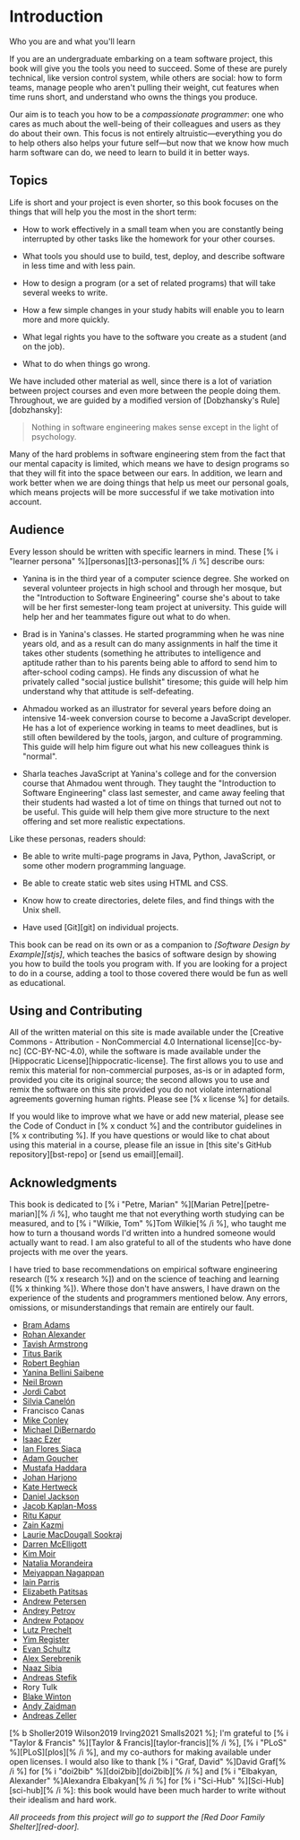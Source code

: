 # Introduction

<p class="subtitle">Who you are and what you'll learn</p>

If you are an undergraduate embarking on a team software project,
this book will give you the tools you need to succeed.
Some of these are purely technical,
like version control system,
while others are social:
how to form teams,
manage people who aren't pulling their weight,
cut features when time runs short,
and understand who owns the things you produce.

Our aim is to teach you how to be a *compassionate programmer*:
one who cares as much about the well-being of their colleagues and users
as they do about their own.
This focus is not entirely altruistic—everything you do to help others
also helps your future self—but now that we know how much harm software can do,
we need to learn to build it in better ways.

## Topics

Life is short and your project is even shorter,
so this book focuses on
the things that will help you the most in the short term:

-   How to work effectively in a small team
    when you are constantly being interrupted by other tasks
    like the homework for your other courses.

-   What tools you should use to build, test, deploy, and describe software
    in less time and with less pain.

-   How to design a program (or a set of related programs)
    that will take several weeks to write.

-   How a few simple changes in your study habits
    will enable you to learn more and more quickly.

-   What legal rights you have to the software you create as a student
    (and on the job).

-   What to do when things go wrong.

We have included other material as well,
since there is a lot of variation between project courses
and even more between the people doing them.
Throughout,
we are guided by a modified version of [Dobzhansky's Rule][dobzhansky]:

> Nothing in software engineering makes sense except in the light of psychology.

Many of the hard problems in software engineering stem from the fact that
our mental capacity is limited,
which means we have to design programs so that they will fit into the space between our ears.
In addition,
we learn and work better when we are doing things that help us meet our personal goals,
which means projects will be more successful if we take motivation into account.

## Audience

Every lesson should be written with specific learners in mind.
These [% i "learner persona" %][personas][t3-personas][% /i %] describe ours:

-   Yanina is in the third year of a computer science degree.
    She worked on several volunteer projects in high school and through her mosque,
    but the "Introduction to Software Engineering" course she's about to take
    will be her first semester-long team project at university.
    This guide will help her and her teammates figure out what to do when.

-   Brad is in Yanina's classes.
    He started programming when he was nine years old,
    and as a result can do many assignments in half the time it takes other students
    (something he attributes to intelligence and aptitude
    rather than to his parents being able to afford to send him to after-school coding camps).
    He finds any discussion of what he privately called "social justice bullshit" tiresome;
    this guide will help him understand why that attitude is self-defeating.

-   Ahmadou worked as an illustrator for several years
    before doing an intensive 14-week conversion course to become a JavaScript developer.
    He has a lot of experience working in teams to meet deadlines,
    but is still often bewildered by the tools, jargon, and culture of programming.
    This guide will help him figure out what his new colleagues think is "normal".

-   Sharla teaches JavaScript at Yanina's college
    and for the conversion course that Ahmadou went through.
    They taught the "Introduction to Software Engineering" class last semester,
    and came away feeling that their students had wasted a lot of time
    on things that turned out not to be useful.
    This guide will help them give more structure to the next offering
    and set more realistic expectations.

Like these personas, readers should:

-   Be able to write multi-page programs in Java, Python, JavaScript,
    or some other modern programming language.

-   Be able to create static web sites using HTML and CSS.

-   Know how to create directories, delete files, and find things with the Unix shell.

-   Have used [Git][git] on individual projects.

This book can be read on its own or as a companion to *[Software Design by Example][stjs]*,
which teaches the basics of software design
by showing you how to build the tools you program with.
If you are looking for a project to do in a course,
adding a tool to those covered there would be fun as well as educational.

## Using and Contributing

All of the written material on this site is made available
under the [Creative Commons - Attribution - NonCommercial 4.0 International license][cc-by-nc]
(CC-BY-NC-4.0),
while the software is made available under the [Hippocratic License][hippocratic-license].
The first allows you to use and remix this material for non-commercial purposes,
as-is or in adapted form,
provided you cite its original source;
the second allows you to use and remix the software on this site
provided you do not violate international agreements governing human rights.
Please see [% x license %] for details.

If you would like to improve what we have or add new material,
please see the Code of Conduct in [% x conduct %]
and the contributor guidelines in [% x contributing %].
If you have questions or would like to chat about using this material in a course,
please file an issue in [this site's GitHub repository][bst-repo] or [send us email][email].

## Acknowledgments

This book is dedicated to [% i "Petre, Marian" %][Marian Petre][petre-marian][% /i %],
who taught me that not everything worth studying can be measured,
and to [% i "Wilkie, Tom" %]Tom Wilkie[% /i %],
who taught me how to turn a thousand words I'd written into a hundred someone would actually want to read.
I am also grateful to all of the students who have done projects with me over the years.

I have tried to base recommendations on empirical software engineering research ([% x research %])
and on the science of teaching and learning ([% x thinking %]).
Where those don't have answers,
I have drawn on the experience of the students and programmers mentioned below.
Any errors, omissions, or misunderstandings that remain are entirely our fault.

- [Bram Adams](https://mcis.cs.queensu.ca/bram.html)
- [Rohan Alexander](https://rohanalexander.com/)
- [Tavish Armstrong](http://tavisharmstrong.com/)
- [Titus Barik](https://www.barik.net/)
- [Robert Beghian](http://www.vasken.ca/)
- [Yanina Bellini Saibene](https://yabellini.netlify.app/)
- [Neil Brown](https://twistedsquare.com/)
- [Jordi Cabot](https://jordicabot.com/)
- [Silvia Canelón](https://silvia.rbind.io/)
- Francisco Canas
- [Mike Conley](https://mikeconley.ca/)
- [Michael DiBernardo](https://mikedebo.com/)
- [Isaac Ezer](http://www.isaacezer.com/)
- [Ian Flores Siaca](https://ianfs.dev/)
- [Adam Goucher](https://adam.goucher.ca/)
- [Mustafa Haddara](https://twitter.com/MustafaHaddara/)
- [Johan Harjono](http://johanharjono.com/)
- [Kate Hertweck](https://katehertweck.com/)
- [Daniel Jackson](https://people.csail.mit.edu/dnj/)
- [Jacob Kaplan-Moss](https://jacobian.org/)
- [Ritu Kapur](https://sites.google.com/view/ritu-kapur)
- [Zain Kazmi](https://zainhkazmi.github.io/)
- [Laurie MacDougall Sookraj](https://www.linkedin.com/in/lauriemacdougallsookraj/)
- [Darren McElligott](https://www.linkedin.com/in/darren-mcelligott-07689473/)
- [Kim Moir](https://kimmoir.blog/)
- [Natalia Morandeira](https://nmorandeira.netlify.app/)
- [Meiyappan Nagappan](https://cs.uwaterloo.ca/~m2nagapp/)
- [Iain Parris](https://parris.org/)
- [Elizabeth Patitsas](https://patitsas.github.io/)
- [Andrew Petersen](https://utmandrew.bitbucket.io/)
- [Andrey Petrov](https://shazow.net/)
- [Andrew Potapov](https://www.andrewpotapov.com/)
- [Lutz Prechelt](http://www.mi.fu-berlin.de/w/Main/LutzPrechelt)
- [Yim Register](https://students.washington.edu/yreg/)
- [Evan Schultz](https://evanjustevan.com/)
- [Alex Serebrenik](https://www.win.tue.nl/~aserebre/)
- [Naaz Sibia](https://www.linkedin.com/in/naaz-sibia/)
- [Andreas Stefik](https://web.cs.unlv.edu/stefika/)
- Rory Tulk
- [Blake Winton](https://bwinton.latte.ca/)
- [Andy Zaidman](https://azaidman.github.io/)
- [Andreas Zeller](https://andreas-zeller.info/)

[% b Sholler2019 Wilson2019 Irving2021 Smalls2021 %];
I'm grateful to [% i "Taylor & Francis" %][Taylor & Francis][taylor-francis][% /i %],
[% i "PLoS" %][PLoS][plos][% /i %],
and my co-authors for making available under open licenses.
I would also like to thank [% i "Graf, David" %]David Graf[% /i %] for [% i "doi2bib" %][doi2bib][doi2bib][% /i %]
and [% i "Elbakyan, Alexander" %]Alexandra Elbakyan[% /i %] for [% i "Sci-Hub" %][Sci-Hub][sci-hub][% /i %]:
this book would have been much harder to write without their idealism and hard work.

*All proceeds from this project will go to support the [Red Door Family Shelter][red-door].*

